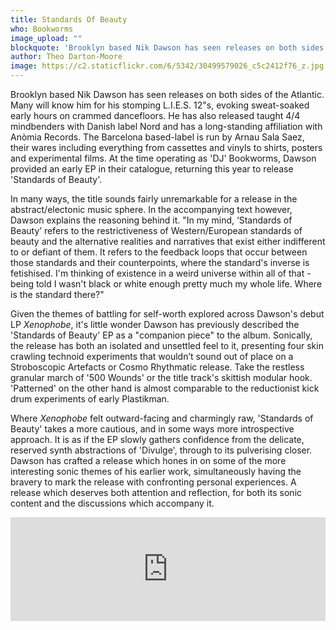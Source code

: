 ```yaml
---
title: Standards Of Beauty
who: Bookworms
image_upload: ""
blockquote: 'Brooklyn based Nik Dawson has seen releases on both sides of the Atlantic. Many will know him for his stomping L.I.E.S. 12"s, evoking sweat-soaked early hours on crammed dancefloors. He has also released taught 4/4 mindbenders with Danish label Nord Records and has a long-standing affiliation with Anòmia. The Barcelona based-label is run by Arnau Sala Saez, their wares including everything from cassettes and vinyls to shirts, posters and experimental films. '
author: Theo Darton-Moore
image: https://c2.staticflickr.com/6/5342/30499579026_c5c2412f76_z.jpg
---
```

Brooklyn based Nik Dawson has seen releases on both sides of the Atlantic. Many will know him for his stomping L.I.E.S. 12"s, evoking sweat-soaked early hours on crammed dancefloors. He has also released taught 4/4 mindbenders with Danish label Nord and has a long-standing affiliation with Anòmia Records. The Barcelona based-label is run by Arnau Sala Saez, their wares including everything from cassettes and vinyls to shirts, posters and experimental films. At the time operating as 'DJ' Bookworms, Dawson provided an early EP in their catalogue, returning this year to release 'Standards of Beauty'. 

In many ways, the title sounds fairly unremarkable for a release in the abstract/electonic music sphere. In the accompanying text however, Dawson explains the reasoning behind it. "In my mind, ‘Standards of Beauty’ refers to the restrictiveness of Western/European standards of beauty and the alternative realities and narratives that exist either indifferent to or defiant of them. It refers to the feedback loops that occur between those standards and their counterpoints, where the standard's inverse is fetishised. I'm thinking of existence in a weird universe within all of that - being told I wasn't black or white enough pretty much my whole life. Where is the standard there?"

Given the themes of battling for self-worth explored across Dawson's debut LP _Xenophobe_, it's little wonder Dawson has previously described the 'Standards of Beauty' EP as a "companion piece" to the album. Sonically, the release has both an isolated and unsettled feel to it, presenting four skin crawling technoid experiments that wouldn’t sound out of place on a Stroboscopic Artefacts or Cosmo Rhythmatic release. Take the restless granular march of '500 Wounds' or the title track's skittish modular hook. 'Patterned' on the other hand is almost comparable to the reductionist kick drum experiments of early Plastikman.

Where _Xenophobe_ felt outward-facing and charmingly raw, 'Standards of Beauty' takes a more cautious, and in some ways more introspective approach. It is as if the EP slowly gathers confidence from the delicate, reserved synth abstractions of 'Divulge', through to its pulverising closer. Dawson has crafted a release which hones in on some of the more interesting sonic themes of his earlier work, simultaneously having the bravery to mark the release with confronting personal experiences. A release which deserves both attention and reflection, for both its sonic content and the discussions which accompany it. 

<iframe width="100%" height="166" scrolling="no" frameborder="no" src="https://w.soundcloud.com/player/?url=https%3A//api.soundcloud.com/tracks/280788357&color=ff5500&auto_play=false&hide_related=false&show_comments=true&show_user=true&show_reposts=false"></iframe>
